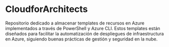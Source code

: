 # CloudforArchitects
Repositorio dedicado a almacenar templates de recursos en Azure implementados a través de PowerShell y Azure CLI. Estos templates están diseñados para facilitar la automatización de despliegues de infraestructura en Azure, siguiendo buenas prácticas de gestión y seguridad en la nube.
